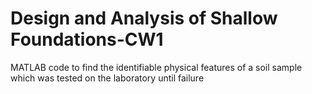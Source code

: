 # Design and Analysis of Shallow Foundations-CW1
MATLAB code to find the identifiable physical features of a soil sample which was tested on the laboratory until failure
